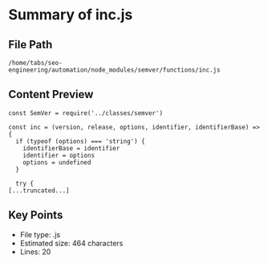 # Summary of inc.js
  
## File Path
`/home/tabs/seo-engineering/automation/node_modules/semver/functions/inc.js`

## Content Preview
```
const SemVer = require('../classes/semver')

const inc = (version, release, options, identifier, identifierBase) => {
  if (typeof (options) === 'string') {
    identifierBase = identifier
    identifier = options
    options = undefined
  }

  try {
[...truncated...]
```

## Key Points
- File type: .js
- Estimated size: 464 characters
- Lines: 20
